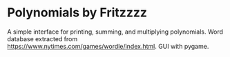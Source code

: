 # Polynomials by Fritzzzz

A simple interface for printing, summing, and multiplying polynomials.
Word database extracted from https://www.nytimes.com/games/wordle/index.html.
GUI with pygame.
